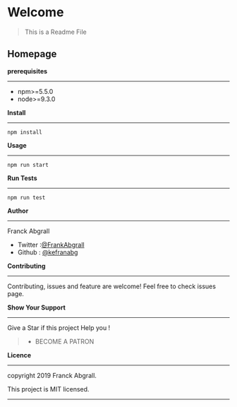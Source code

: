 # Welcome

> This is a Readme File

## Homepage

**prerequisites**

---

- npm>=5.5.0
- node>=9.3.0

**Install**

---

```
npm install
```

**Usage**

---

```
npm run start
```

**Run Tests**

---

```
npm run test
```

**Author**

---

Franck Abgrall

- Twitter :[@FrankAbgrall](twitter.com)
- Github : [@kefranabg](github.com)

**Contributing**

---

<p>Contributing, issues and feature are welcome!
Feel free to check issues page.</p>

**Show Your Support**

---

<p>Give a Star if this project Help you !</p>

> - BECOME A PATRON

**Licence**

---

<p>copyright 2019 Franck Abgrall.
</p>
<p>This project is MIT licensed.</p>

---
